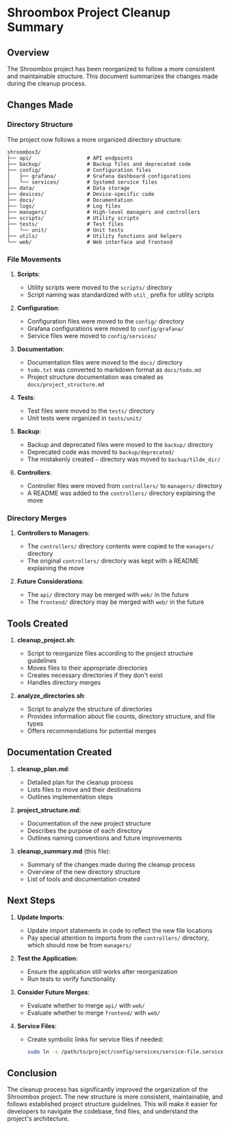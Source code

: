 # Shroombox Project Cleanup Summary

## Overview

The Shroombox project has been reorganized to follow a more consistent and maintainable structure. This document summarizes the changes made during the cleanup process.

## Changes Made

### Directory Structure

The project now follows a more organized directory structure:

```
shroombox3/
├── api/                  # API endpoints
├── backup/               # Backup files and deprecated code
├── config/               # Configuration files
│   ├── grafana/          # Grafana dashboard configurations
│   └── services/         # Systemd service files
├── data/                 # Data storage
├── devices/              # Device-specific code
├── docs/                 # Documentation
├── logs/                 # Log files
├── managers/             # High-level managers and controllers
├── scripts/              # Utility scripts
├── tests/                # Test files
│   └── unit/             # Unit tests
├── utils/                # Utility functions and helpers
└── web/                  # Web interface and frontend
```

### File Movements

1. **Scripts**:
   - Utility scripts were moved to the `scripts/` directory
   - Script naming was standardized with `util_` prefix for utility scripts

2. **Configuration**:
   - Configuration files were moved to the `config/` directory
   - Grafana configurations were moved to `config/grafana/`
   - Service files were moved to `config/services/`

3. **Documentation**:
   - Documentation files were moved to the `docs/` directory
   - `todo.txt` was converted to markdown format as `docs/todo.md`
   - Project structure documentation was created as `docs/project_structure.md`

4. **Tests**:
   - Test files were moved to the `tests/` directory
   - Unit tests were organized in `tests/unit/`

5. **Backup**:
   - Backup and deprecated files were moved to the `backup/` directory
   - Deprecated code was moved to `backup/deprecated/`
   - The mistakenly created `~` directory was moved to `backup/tilde_dir/`

6. **Controllers**:
   - Controller files were moved from `controllers/` to `managers/` directory
   - A README was added to the `controllers/` directory explaining the move

### Directory Merges

1. **Controllers to Managers**:
   - The `controllers/` directory contents were copied to the `managers/` directory
   - The original `controllers/` directory was kept with a README explaining the move

2. **Future Considerations**:
   - The `api/` directory may be merged with `web/` in the future
   - The `frontend/` directory may be merged with `web/` in the future

## Tools Created

1. **cleanup_project.sh**:
   - Script to reorganize files according to the project structure guidelines
   - Moves files to their appropriate directories
   - Creates necessary directories if they don't exist
   - Handles directory merges

2. **analyze_directories.sh**:
   - Script to analyze the structure of directories
   - Provides information about file counts, directory structure, and file types
   - Offers recommendations for potential merges

## Documentation Created

1. **cleanup_plan.md**:
   - Detailed plan for the cleanup process
   - Lists files to move and their destinations
   - Outlines implementation steps

2. **project_structure.md**:
   - Documentation of the new project structure
   - Describes the purpose of each directory
   - Outlines naming conventions and future improvements

3. **cleanup_summary.md** (this file):
   - Summary of the changes made during the cleanup process
   - Overview of the new directory structure
   - List of tools and documentation created

## Next Steps

1. **Update Imports**:
   - Update import statements in code to reflect the new file locations
   - Pay special attention to imports from the `controllers/` directory, which should now be from `managers/`

2. **Test the Application**:
   - Ensure the application still works after reorganization
   - Run tests to verify functionality

3. **Consider Future Merges**:
   - Evaluate whether to merge `api/` with `web/`
   - Evaluate whether to merge `frontend/` with `web/`

4. **Service Files**:
   - Create symbolic links for service files if needed:
     ```bash
     sudo ln -s /path/to/project/config/services/service-file.service /etc/systemd/system/service-file.service
     ```

## Conclusion

The cleanup process has significantly improved the organization of the Shroombox project. The new structure is more consistent, maintainable, and follows established project structure guidelines. This will make it easier for developers to navigate the codebase, find files, and understand the project's architecture. 